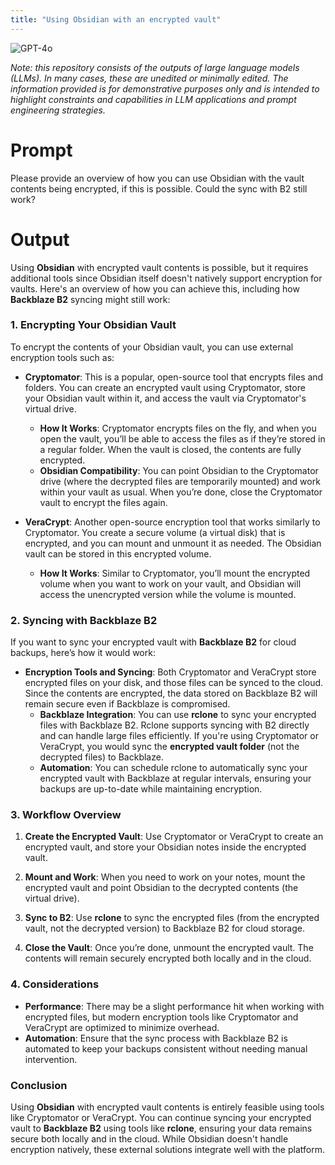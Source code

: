 ```yaml
---
title: "Using Obsidian with an encrypted vault"
---
```

![GPT-4o](https://img.shields.io/badge/GPT--4o-3333FF?style=for-the-badge&logo=openai&logoColor=white)



*Note: this repository consists of the outputs of large language models (LLMs). In many cases, these are unedited or minimally edited. The information provided is for demonstrative purposes only and is intended to highlight constraints and capabilities in LLM applications and prompt engineering strategies.*


# Prompt

Please provide an overview of how you can use Obsidian with the vault contents being encrypted, if this is possible. Could the sync with B2 still work? 

# Output

Using **Obsidian** with encrypted vault contents is possible, but it requires additional tools since Obsidian itself doesn't natively support encryption for vaults. Here's an overview of how you can achieve this, including how **Backblaze B2** syncing might still work:

### 1. **Encrypting Your Obsidian Vault**
To encrypt the contents of your Obsidian vault, you can use external encryption tools such as:

- **Cryptomator**: This is a popular, open-source tool that encrypts files and folders. You can create an encrypted vault using Cryptomator, store your Obsidian vault within it, and access the vault via Cryptomator's virtual drive.
  - **How It Works**: Cryptomator encrypts files on the fly, and when you open the vault, you’ll be able to access the files as if they’re stored in a regular folder. When the vault is closed, the contents are fully encrypted.
  - **Obsidian Compatibility**: You can point Obsidian to the Cryptomator drive (where the decrypted files are temporarily mounted) and work within your vault as usual. When you’re done, close the Cryptomator vault to encrypt the files again.

- **VeraCrypt**: Another open-source encryption tool that works similarly to Cryptomator. You create a secure volume (a virtual disk) that is encrypted, and you can mount and unmount it as needed. The Obsidian vault can be stored in this encrypted volume.
  - **How It Works**: Similar to Cryptomator, you’ll mount the encrypted volume when you want to work on your vault, and Obsidian will access the unencrypted version while the volume is mounted.
  
### 2. **Syncing with Backblaze B2**
If you want to sync your encrypted vault with **Backblaze B2** for cloud backups, here’s how it would work:

- **Encryption Tools and Syncing**: Both Cryptomator and VeraCrypt store encrypted files on your disk, and those files can be synced to the cloud. Since the contents are encrypted, the data stored on Backblaze B2 will remain secure even if Backblaze is compromised.
  - **Backblaze Integration**: You can use **rclone** to sync your encrypted files with Backblaze B2. Rclone supports syncing with B2 directly and can handle large files efficiently. If you're using Cryptomator or VeraCrypt, you would sync the **encrypted vault folder** (not the decrypted files) to Backblaze.
  - **Automation**: You can schedule rclone to automatically sync your encrypted vault with Backblaze at regular intervals, ensuring your backups are up-to-date while maintaining encryption.

### 3. **Workflow Overview**
1. **Create the Encrypted Vault**: Use Cryptomator or VeraCrypt to create an encrypted vault, and store your Obsidian notes inside the encrypted vault.
   
2. **Mount and Work**: When you need to work on your notes, mount the encrypted vault and point Obsidian to the decrypted contents (the virtual drive).

3. **Sync to B2**: Use **rclone** to sync the encrypted files (from the encrypted vault, not the decrypted version) to Backblaze B2 for cloud storage.

4. **Close the Vault**: Once you’re done, unmount the encrypted vault. The contents will remain securely encrypted both locally and in the cloud.

### 4. **Considerations**
- **Performance**: There may be a slight performance hit when working with encrypted files, but modern encryption tools like Cryptomator and VeraCrypt are optimized to minimize overhead.
- **Automation**: Ensure that the sync process with Backblaze B2 is automated to keep your backups consistent without needing manual intervention.

### Conclusion
Using **Obsidian** with encrypted vault contents is entirely feasible using tools like Cryptomator or VeraCrypt. You can continue syncing your encrypted vault to **Backblaze B2** using tools like **rclone**, ensuring your data remains secure both locally and in the cloud. While Obsidian doesn't handle encryption natively, these external solutions integrate well with the platform.